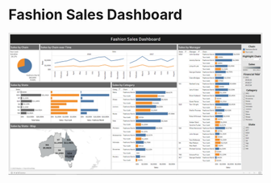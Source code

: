 # Fashion Sales Dashboard

![alt text](https://github.com/AFoisAnalytics/FashionSalesDashboard/blob/master/Tableau%20Dashboard.png?raw=true)
